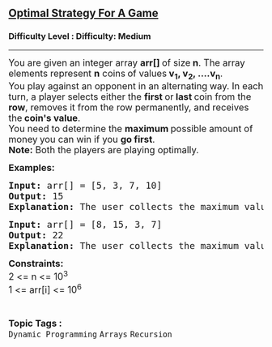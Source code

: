 <h2><a href="https://www.geeksforgeeks.org/problems/optimal-strategy-for-a-game-1587115620/1?page=1&sortBy=submissions">Optimal Strategy For A Game</a></h2><h3>Difficulty Level : Difficulty: Medium</h3><hr><div class="problems_problem_content__Xm_eO"><p><span style="font-size: 18px;">You are given an integer array <strong>arr[] </strong>of size<strong> n</strong>. The array elements represent <strong>n</strong> coins<strong> </strong>of values<strong> v<sub>1</sub>, v<sub>2</sub>, ....v<sub>n</sub></strong>. <br>You play against an opponent in an alternating<strong> </strong>way. </span><span style="font-size: 18px;">In each turn, a player selects either the <strong>first </strong>or<strong> last </strong>coin from the <strong>row</strong>, removes it from the row permanently, and receives the<strong> coin's value</strong>. <br></span><span style="font-size: 18px;">You need to determine the <strong>maximum </strong>possible amount of money<strong> </strong>you can win if you <strong>go first</strong>.<br><strong>Note:</strong> Both the players are playing optimally.</span></p>
<p><strong><span style="font-size: 18px;">Examples:</span></strong></p>
<pre><strong><span style="font-size: 18px;">Input: </span></strong><span style="font-size: 18px;">arr[] = [5, 3, 7, 10]
<strong>Output: </strong>15<strong>
Explanation: </strong></span><span style="font-size: 18px;">The user collects the maximum value as 15(10 + 5). It is guaranteed that we cannot get more than 15 by any possible moves.</span>
</pre>
<pre><strong><span style="font-size: 18px;">Input: </span></strong><span style="font-size: 18px;">arr[] = [8, 15, 3, 7]
<strong>Output: </strong>22<strong>
Explanation: </strong></span><span style="font-size: 18px;">The user collects the maximum value as 22(7 + 15). It is guaranteed that we cannot get more than 22 by any possible moves.</span></pre>
<p><span style="font-size: 18px;"><strong>Constraints:</strong><br>2 &lt;= n &lt;= 10<sup>3</sup></span><br><span style="font-size: 18px;">1 &lt;= arr[i] &lt;= 10<sup>6</sup></span></p></div><br><p><span style=font-size:18px><strong>Topic Tags : </strong><br><code>Dynamic Programming</code>&nbsp;<code>Arrays</code>&nbsp;<code>Recursion</code>&nbsp;